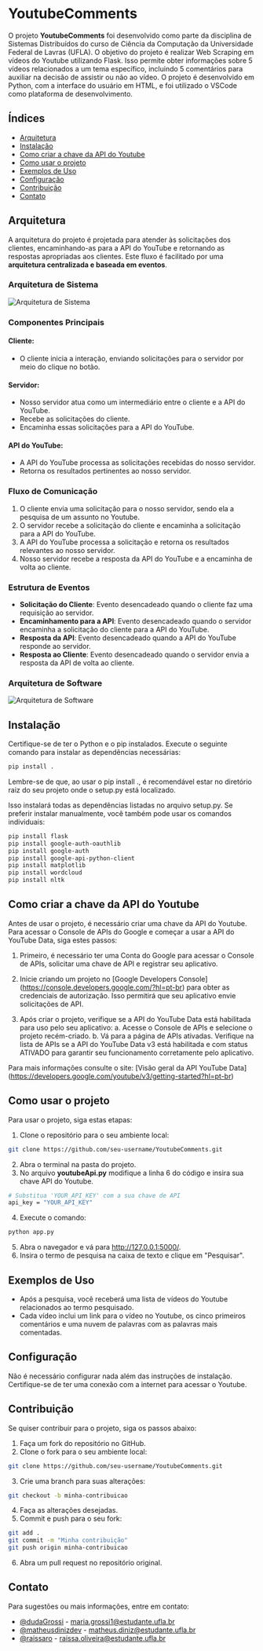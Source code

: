 # YoutubeComments

O projeto **YoutubeComments** foi desenvolvido como parte da disciplina de Sistemas Distribuídos do curso de Ciência da Computação da Universidade Federal de Lavras (UFLA). O objetivo do projeto é realizar Web Scraping em vídeos do Youtube utilizando Flask. Isso permite obter informações sobre 5 vídeos relacionados a um tema específico, incluindo 5 comentários para auxiliar na decisão de assistir ou não ao vídeo. O projeto é desenvolvido em Python, com a interface do usuário em HTML, e foi utilizado o VSCode como plataforma de desenvolvimento.

## Índices
- [Arquitetura](#arquitetura)
- [Instalação](#instalação)
- [Como criar a chave da API do Youtube](#como-criar-a-chave-da-api-do-youtube)
- [Como usar o projeto](#como-usar-o-projeto)
- [Exemplos de Uso](#exemplos-de-uso)
- [Configuração](#configuração)
- [Contribuição](#contribuição)
- [Contato](#contato)

## Arquitetura
A arquitetura do projeto é projetada para atender às solicitações dos clientes, encaminhando-as para a API do YouTube e retornando as respostas apropriadas aos clientes. Este fluxo é facilitado por uma **arquitetura centralizada e baseada em eventos**.

### Arquitetura de Sistema
![Arquitetura de Sistema](./trabalho_praticoSD/imagens/ArquiteturaSistema.drawio.png)


### Componentes Principais
#### Cliente: 

- O cliente inicia a interação, enviando solicitações para o servidor por meio do clique no botão.

#### Servidor:

- Nosso servidor atua como um intermediário entre o cliente e a API do YouTube.
- Recebe as solicitações do cliente.
- Encaminha essas solicitações para a API do YouTube.

#### API do YouTube:

- A API do YouTube processa as solicitações recebidas do nosso servidor.
- Retorna os resultados pertinentes ao nosso servidor.

### Fluxo de Comunicação
1. O cliente envia uma solicitação para o nosso servidor, sendo ela a pesquisa de um assunto no Youtube.
2. O servidor recebe a solicitação do cliente e encaminha a solicitação para a API do YouTube.
3. A API do YouTube processa a solicitação e retorna os resultados relevantes ao nosso servidor.
4. Nosso servidor recebe a resposta da API do YouTube e a encaminha de volta ao cliente.

### Estrutura de Eventos
- **Solicitação do Cliente**: Evento desencadeado quando o cliente faz uma requisição ao servidor.
- **Encaminhamento para a API**: Evento desencadeado quando o servidor encaminha a solicitação do cliente para a API do YouTube.
- **Resposta da API**: Evento desencadeado quando a API do YouTube responde ao servidor.
- **Resposta ao Cliente**: Evento desencadeado quando o servidor envia a resposta da API de volta ao cliente.


### Arquitetura de Software
![Arquitetura de Software](./trabalho_praticoSD/imagens/ArquiteturaSoftware.png)
## Instalação

Certifique-se de ter o Python e o pip instalados. Execute o seguinte comando para instalar as dependências necessárias:

```bash
pip install .
```

Lembre-se de que, ao usar o pip install ., é recomendável estar no diretório raiz do seu projeto onde o setup.py está localizado.

Isso instalará todas as dependências listadas no arquivo setup.py. Se preferir instalar manualmente, você também pode usar os comandos individuais:
```bash
pip install flask
pip install google-auth-oauthlib
pip install google-auth
pip install google-api-python-client
pip install matplotlib
pip install wordcloud
pip install nltk
```

## Como criar a chave da API do Youtube
Antes de usar o projeto, é necessário criar uma chave da API do Youtube.
Para acessar o Console de APIs do Google e começar a usar a API do YouTube Data, siga estes passos:

1. Primeiro, é necessário ter uma Conta do Google para acessar o Console de APIs, solicitar uma chave de API e registrar seu aplicativo.

2. Inicie criando um projeto no [Google Developers Console] (https://console.developers.google.com/?hl=pt-br) para obter as credenciais de autorização. Isso permitirá que seu aplicativo envie solicitações de API.

3. Após criar o projeto, verifique se a API do YouTube Data está habilitada para uso pelo seu aplicativo:
  a. Acesse o Console de APIs e selecione o projeto recém-criado.
  b. Vá para a página de APIs ativadas. Verifique na lista de APIs se a API do YouTube Data v3 está habilitada e com status ATIVADO para garantir seu 
  funcionamento corretamente pelo aplicativo.

Para mais informações consulte o site: [Visão geral da API YouTube Data] (https://developers.google.com/youtube/v3/getting-started?hl=pt-br)

## Como usar o projeto
Para usar o projeto, siga estas etapas:

1. Clone o repositório para o seu ambiente local:
```bash
git clone https://github.com/seu-username/YoutubeComments.git
```
2. Abra o terminal na pasta do projeto.
3. No arquivo **youtubeApi.py** modifique a linha 6 do código e insira sua chave API do Youtube.
```bash
# Substitua 'YOUR_API_KEY' com a sua chave de API
api_key = "YOUR_API_KEY"
```
4. Execute o comando:
```bash
python app.py
```
5. Abra o navegador e vá para http://127.0.0.1:5000/.
6. Insira o termo de pesquisa na caixa de texto e clique em "Pesquisar".

## Exemplos de Uso
- Após a pesquisa, você receberá uma lista de vídeos do Youtube relacionados ao termo pesquisado.
- Cada vídeo inclui um link para o vídeo no Youtube, os cinco primeiros comentários e uma nuvem de palavras com as palavras mais comentadas.

## Configuração
Não é necessário configurar nada além das instruções de instalação. Certifique-se de ter uma conexão com a internet para acessar o Youtube.

## Contribuição
Se quiser contribuir para o projeto, siga os passos abaixo:
1. Faça um fork do repositório no GitHub.
2. Clone o fork para o seu ambiente local:
```bash
git clone https://github.com/seu-username/YoutubeComments.git
```
3. Crie uma branch para suas alterações:
```bash
git checkout -b minha-contribuicao
```
4. Faça as alterações desejadas.
5. Commit e push para o seu fork:
```bash
git add .
git commit -m "Minha contribuição"
git push origin minha-contribuicao
```
6. Abra um pull request no repositório original.

## Contato
Para sugestões ou mais informações, entre em contato:
- [@dudaGrossi](https://github.com/dudaGrossi) - maria.grossi1@estudante.ufla.br
- [@matheusdinizdev](https://github.com/matheusdinizdev) - matheus.diniz@estudante.ufla.br
- [@raissaro](https://github.com/raissaro) - raissa.oliveira@estudante.ufla.br
